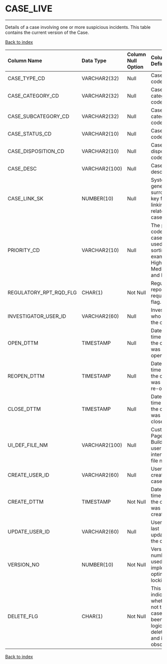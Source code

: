 # CASE_LIVE

---

Details of a case involving one or more suspicious incidents. This table contains the current version of the Case.

[Back to index](./index.md)

| Column Name            | Data Type     | Column Null Option   | Column Definition                                                                           |
|:-----------------------|:--------------|:---------------------|:--------------------------------------------------------------------------------------------|
| CASE_TYPE_CD           | VARCHAR2(32)  | Null                 | Case type code.                                                                             |
| CASE_CATEGORY_CD       | VARCHAR2(32)  | Null                 | Case category code.                                                                         |
| CASE_SUBCATEGORY_CD    | VARCHAR2(32)  | Null                 | Case sub-category code.                                                                     |
| CASE_STATUS_CD         | VARCHAR2(10)  | Null                 | Case status code.                                                                           |
| CASE_DISPOSITION_CD    | VARCHAR2(10)  | Null                 | Case disposition code.                                                                      |
| CASE_DESC              | VARCHAR2(100) | Null                 | Case description.                                                                           |
| CASE_LINK_SK           | NUMBER(10)    | Null                 | System generated surrogate key for linking related cases.                                   |
| PRIORITY_CD            | VARCHAR2(10)  | Null                 | The priority code of a case is used for sorting (for example, High, Medium, and Low).       |
| REGULATORY_RPT_RQD_FLG | CHAR(1)       | Not Null             | Regulatory report required flag.                                                            |
| INVESTIGATOR_USER_ID   | VARCHAR2(60)  | Null                 | Investigator who owns the case.                                                             |
| OPEN_DTTM              | TIMESTAMP     | Null                 | Date and time when the cae was opened.                                                      |
| REOPEN_DTTM            | TIMESTAMP     | Null                 | Date and time when the case was last re-opened.                                             |
| CLOSE_DTTM             | TIMESTAMP     | Null                 | Date and time when the case was closed.                                                     |
| UI_DEF_FILE_NM         | VARCHAR2(100) | Null                 | Custom Page Builder user interface file name.                                               |
| CREATE_USER_ID         | VARCHAR2(60)  | Null                 | User who created the case.                                                                  |
| CREATE_DTTM            | TIMESTAMP     | Not Null             | Date and time when the case was created.                                                    |
| UPDATE_USER_ID         | VARCHAR2(60)  | Null                 | User who last updated the case.                                                             |
| VERSION_NO             | NUMBER(10)    | Not Null             | Version number used to implement optimistic locking.                                        |
| DELETE_FLG             | CHAR(1)       | Not Null             | This flag indicates whether or not the case has been logically deleted and is now obsolete. |

[Back to index](./index.md)